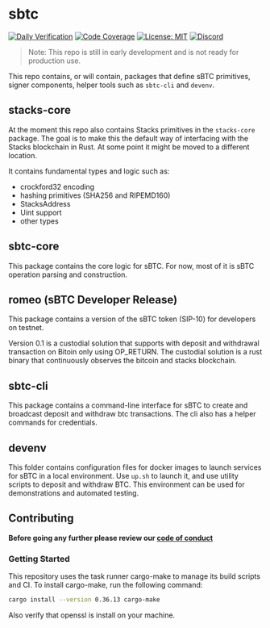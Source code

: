 # sbtc

[![Daily Verification][daily-workflow-badge]][daily-workflow-link]
[![Code Coverage][coverage-badge]][coverage-link]
[![License: MIT][mit-license-badge]][mit-license-link]
[![Discord][discord-badge]][discord-link]


> Note: This repo is still in early development and is not ready for production use.

This repo contains, or will contain, packages that define sBTC primitives, signer components, helper tools such as `sbtc-cli` and `devenv`.

## stacks-core

At the moment this repo also contains Stacks primitives in the `stacks-core` package. The goal is to make this the default way of interfacing with the Stacks blockchain in Rust. At some point it might be moved to a different location.

It contains fundamental types and logic such as:

- crockford32 encoding
- hashing primitives (SHA256 and RIPEMD160)
- StacksAddress
- Uint support
- other types

## sbtc-core

This package contains the core logic for sBTC. For now, most of it is sBTC operation parsing and construction.

## romeo (sBTC Developer Release)

This package contains a version of the sBTC token (SIP-10) for developers on testnet.

Version 0.1 is a custodial solution that supports with deposit and withdrawal transaction on Bitoin only using OP_RETURN. The custodial solution is a rust binary that continuously observes the bitcoin and stacks blockchain.

## sbtc-cli

This package contains a command-line interface for sBTC to create and broadcast deposit and withdraw btc transactions. The cli also has a helper commands for credentials.
## devenv

This folder contains configuration files for docker images to launch services for sBTC in a local environment. Use `up.sh` to launch it, and use utility scripts to deposit and withdraw BTC. This environment can be used for demonstrations and automated testing.
## Contributing

**Before going any further please review our [code of conduct](CODE_OF_CONDUCT.md)**

### Getting Started

This repository uses the task runner cargo-make to manage its build scripts and CI. To install cargo-make, run the following command:

```bash
cargo install --version 0.36.13 cargo-make
```

Also verify that openssl is install on your machine.

[coverage-badge]: https://codecov.io/github/stacks-network/sbtc/branch/main/graph/badge.svg?token=2sbE9YLwT6
[coverage-link]: https://codecov.io/github/stacks-network/sbtc
[discord-badge]: https://img.shields.io/static/v1?logo=discord&label=discord&message=Join&color=blue
[discord-link]: https://discord.gg/WPWZPppr
[mit-license-badge]: https://img.shields.io/badge/License-MIT-yellow.svg
[mit-license-link]: https://opensource.org/licenses/MIT
[daily-workflow-badge]: https://github.com/stacks-network/sbtc/actions/workflows/daily.yml/badge.svg
[daily-workflow-link]: https://github.com/stacks-network/sbtc/actions/workflows/daily.yml    

